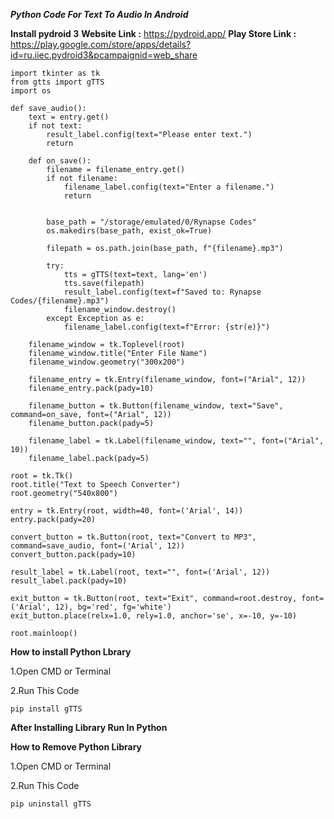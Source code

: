 ***Python Code For Text To Audio In Android***

**Install pydroid 3**
**Website Link :** https://pydroid.app/
**Play Store Link :** https://play.google.com/store/apps/details?id=ru.iiec.pydroid3&pcampaignid=web_share


    import tkinter as tk
    from gtts import gTTS
    import os

    def save_audio():
        text = entry.get()
        if not text:
            result_label.config(text="Please enter text.")
            return

        def on_save():
            filename = filename_entry.get()
            if not filename:
                filename_label.config(text="Enter a filename.")
                return

            
            base_path = "/storage/emulated/0/Rynapse Codes"
            os.makedirs(base_path, exist_ok=True)  

            filepath = os.path.join(base_path, f"{filename}.mp3")

            try:
                tts = gTTS(text=text, lang='en')
                tts.save(filepath)
                result_label.config(text=f"Saved to: Rynapse Codes/{filename}.mp3")
                filename_window.destroy()
            except Exception as e:
                filename_label.config(text=f"Error: {str(e)}")

        filename_window = tk.Toplevel(root)
        filename_window.title("Enter File Name")
        filename_window.geometry("300x200")

        filename_entry = tk.Entry(filename_window, font=("Arial", 12))
        filename_entry.pack(pady=10)

        filename_button = tk.Button(filename_window, text="Save", command=on_save, font=("Arial", 12))
        filename_button.pack(pady=5)

        filename_label = tk.Label(filename_window, text="", font=("Arial", 10))
        filename_label.pack(pady=5)

    root = tk.Tk()
    root.title("Text to Speech Converter")
    root.geometry("540x800")

    entry = tk.Entry(root, width=40, font=('Arial', 14))
    entry.pack(pady=20)

    convert_button = tk.Button(root, text="Convert to MP3", command=save_audio, font=('Arial', 12))
    convert_button.pack(pady=10)

    result_label = tk.Label(root, text="", font=('Arial', 12))
    result_label.pack(pady=10)

    exit_button = tk.Button(root, text="Exit", command=root.destroy, font=('Arial', 12), bg='red', fg='white')
    exit_button.place(relx=1.0, rely=1.0, anchor='se', x=-10, y=-10)

    root.mainloop()


**How to install Python Lbrary**

  1.Open CMD or Terminal 
 
  2.Run This Code
  
    pip install gTTS

**After Installing Library
Run In Python**

**How to Remove Python Library**
  
   1.Open CMD or Terminal
   
   2.Run This Code

    pip uninstall gTTS

